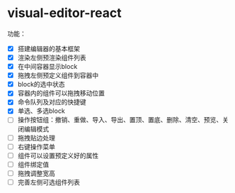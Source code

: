# visual-editor-react

功能：

- [x] 搭建编辑器的基本框架
- [x] 渲染左侧预渲染组件列表
- [x] 在中间容器显示block
- [x] 拖拽左侧预定义组件到容器中
- [x] block的选中状态
- [x] 容器内的组件可以拖拽移动位置
- [x] 命令队列及对应的快捷键
- [x] 单选、多选block
- [ ] 操作按钮组：撤销、重做、导入、导出、置顶、置底、删除、清空、预览、关闭编辑模式
- [ ] 拖拽贴边处理
- [ ] 右键操作菜单
- [ ] 组件可以设置预定义好的属性
- [ ] 组件绑定值
- [ ] 拖拽调整宽高
- [ ] 完善左侧可选组件列表
